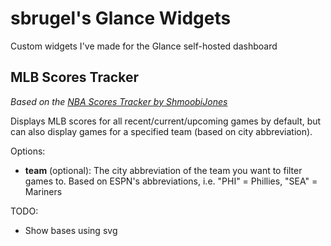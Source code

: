# sbrugel's Glance Widgets

Custom widgets I've made for the Glance self-hosted dashboard

## MLB Scores Tracker

*Based on the [NBA Scores Tracker by ShmoobiJones](https://github.com/glanceapp/community-widgets/tree/main/widgets/nba-scores-tracker-by-shmoobijones)*

Displays MLB scores for all recent/current/upcoming games by default, but can also display games for a specified team (based on city abbreviation).

Options:

- **team** (optional): The city abbreviation of the team you want to filter games to. Based on ESPN's abbreviations, i.e. "PHI" = Phillies, "SEA" = Mariners

TODO:

- Show bases using svg